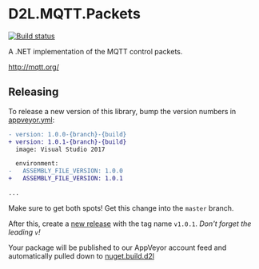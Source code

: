 # D2L.MQTT.Packets

[![Build status](https://ci.appveyor.com/api/projects/status/osa91qyvte2nk7eu/branch/master?svg=true)](https://ci.appveyor.com/project/Brightspace/d2l-mqtt-packets/branch/master)

A .NET implementation of the MQTT control packets.

http://mqtt.org/

## Releasing

To release a new version of this library, bump the version numbers in [appveyor.yml](appveyor.yml):

```diff
- version: 1.0.0-{branch}-{build}
+ version: 1.0.1-{branch}-{build}
  image: Visual Studio 2017

  environment:
-   ASSEMBLY_FILE_VERSION: 1.0.0
+   ASSEMBLY_FILE_VERSION: 1.0.1

...
```

Make sure to get both spots! Get this change into the `master` branch.

After this, create a [new release](https://github.com/Brightspace/D2L.MQTT.Packets/releases/new) with the tag name `v1.0.1`. _Don't forget the leading `v`!_

Your package will be published to our AppVeyor account feed and automatically pulled down to [nuget.build.d2l](http://nuget.build.d2l)
